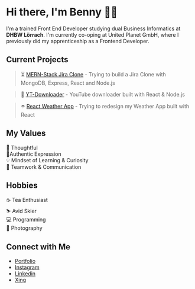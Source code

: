 # Hi there, I'm Benny 👋🏻
I'm a trained Front End Developer studying dual Business Informatics at <strong>DHBW Lörrach</strong>. I'm currently co-oping at United Planet GmbH, where I previously did my apprenticeship as a Frontend Developer.

## Current Projects <br/>
> ⏳ [MERN-Stack Jira Clone](https://github.com/bennymeier/mern-stack-project-management) - Trying to build a Jira Clone with MongoDB, Express, React and Node.js

> 🎵 [YT-Downloader](https://github.com/bennymeier/new-youtube-downloader) - YouTube downloader built with React & Node.js

> ☂️ [React Weather App](https://github.com/bennymeier/react-weather-app) - Trying to redesign my Weather App built with React



## My Values
🧠 Thoughtful <br/>
🙋‍Authentic Expression <br/>
💡 Mindset of Learning & Curiosity <br/>
🙌 Teamwork & Communication

## Hobbies
☕️ Tea Enthusiast <br/>
⛷️ Avid Skier </br>
💻 Programming </br>
📸 Photography

## Connect with Me
- [Portfolio](https://www.bennymeier-media.de) <br/>
- [Instagram](https://www.instagram.com/benny_meier/) <br/>
- [Linkedin](https://www.linkedin.com/in/benjaminmeiermedia/) <br/>
- [Xing](https://www.xing.com/profile/Benjamin_Meier41) <br/>
